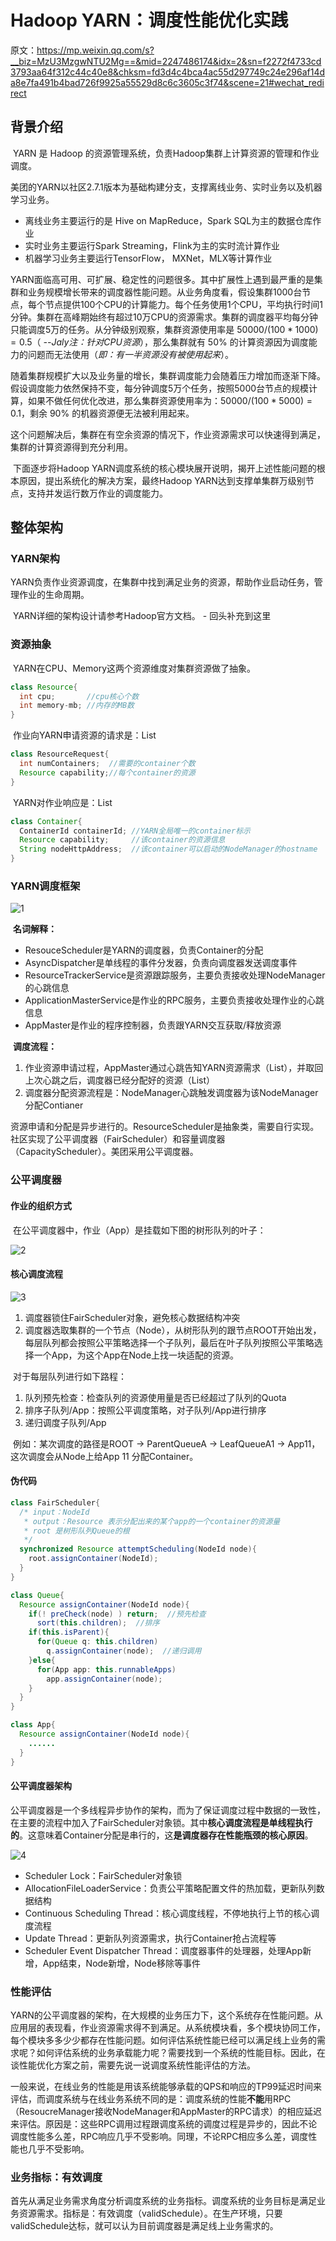 # Hadoop YARN：调度性能优化实践

原文：https://mp.weixin.qq.com/s?__biz=MzU3MzgwNTU2Mg==&mid=2247486174&idx=2&sn=f2272f4733cd3793aa64f312c44c40e8&chksm=fd3d4c4bca4ac55d297749c24e296af14da8e7fa491b4bad726f9925a55529d8c6c3605c3f74&scene=21#wechat_redirect



## 背景介绍

​        YARN 是 Hadoop 的资源管理系统，负责Hadoop集群上计算资源的管理和作业调度。

​        美团的YARN以社区2.7.1版本为基础构建分支，支撑离线业务、实时业务以及机器学习业务。

* 离线业务主要运行的是 Hive on MapReduce，Spark SQL为主的数据仓库作业
* 实时业务主要运行Spark Streaming，Flink为主的实时流计算作业
* 机器学习业务主要运行TensorFlow， MXNet，MLX等计算作业

​          YARN面临高可用、可扩展、稳定性的问题很多。其中扩展性上遇到最严重的是集群和业务规模增长带来的调度器性能问题。从业务角度看，假设集群1000台节点，每个节点提供100个CPU的计算能力。每个任务使用1个CPU，平均执行时间1分钟。集群在高峰期始终有超过10万CPU的资源需求。集群的调度器平均每分钟只能调度5万的任务。从分钟级别观察，集群资源使用率是 $50000/(100*1000)=0.5$（ *--Jaly注：针对CPU资源*），那么集群就有 $50\%$ 的计算资源因为调度能力的问题而无法使用（*即：有一半资源没有被使用起来*）。

​        随着集群规模扩大以及业务量的增长，集群调度能力会随着压力增加而逐渐下降。假设调度能力依然保持不变，每分钟调度5万个任务，按照5000台节点的规模计算，如果不做任何优化改进，那么集群资源使用率为：$50000/(100*5000) = 0.1$，剩余 $90\%$ 的机器资源便无法被利用起来。

​        这个问题解决后，集群在有空余资源的情况下，作业资源需求可以快速得到满足，集群的计算资源得到充分利用。

​        下面逐步将Hadoop YARN调度系统的核心模块展开说明，揭开上述性能问题的根本原因，提出系统化的解决方案，最终Hadoop YARN达到支撑单集群万级别节点，支持并发运行数万作业的调度能力。

## 整体架构

### YARN架构

​        YARN负责作业资源调度，在集群中找到满足业务的资源，帮助作业启动任务，管理作业的生命周期。

​        YARN详细的架构设计请参考Hadoop官方文档。 - 回头补充到这里

### 资源抽象

​        YARN在CPU、Memory这两个资源维度对集群资源做了抽象。

```java
class Resource{
  int cpu;       //cpu核心个数
  int memory-mb; //内存的MB数
}
```

​        作业向YARN申请资源的请求是：List<ResourceRequest>

```java
class ResourceRequest{
  int numContainers;  //需要的container个数
  Resource capability;//每个container的资源
}
```

​        YARN对作业响应是：List<Container>

```java
class Container{
  ContainerId containerId; //YARN全局唯一的container标示
  Resource capability;     //该container的资源信息
  String nodeHttpAddress;  //该container可以启动的NodeManager的hostname
}
```

### YARN调度框架

![1](./images/yarn_optimize/1.jpeg)

​        **名词解释：**

* ResouceScheduler是YARN的调度器，负责Container的分配
* AsyncDispatcher是单线程的事件分发器，负责向调度器发送调度事件
* ResourceTrackerService是资源跟踪服务，主要负责接收处理NodeManager的心跳信息
* ApplicationMasterService是作业的RPC服务，主要负责接收处理作业的心跳信息
* AppMaster是作业的程序控制器，负责跟YARN交互获取/释放资源

​        **调度流程：**

1. 作业资源申请过程，AppMaster通过心跳告知YARN资源需求（List<ResourceRequest>），并取回上次心跳之后，调度器已经分配好的资源（List<Container>）
2. 调度器分配资源流程是：NodeManager心跳触发调度器为该NodeManager分配Contianer

​        资源申请和分配是异步进行的。ResourceScheduler是抽象类，需要自行实现。社区实现了公平调度器（FairScheduler）和容量调度器（CapacityScheduler）。美团采用公平调度器。

### 公平调度器

#### 作业的组织方式

​        在公平调度器中，作业（App）是挂载如下图的树形队列的叶子：

![2](./images/yarn_optimize/2.webp)

#### 核心调度流程

![3](./images/yarn_optimize/3.jpeg)

1. 调度器锁住FairScheduler对象，避免核心数据结构冲突
2. 调度器选取集群的一个节点（Node），从树形队列的跟节点ROOT开始出发，每层队列都会按照公平策略选择一个子队列，最后在叶子队列按照公平策略选择一个App，为这个App在Node上找一块适配的资源。

​        对于每层队列进行如下路程：

1. 队列预先检查：检查队列的资源使用量是否已经超过了队列的Quota
2. 排序子队列/App：按照公平调度策略，对子队列/App进行排序
3. 递归调度子队列/App

​        例如：某次调度的路径是ROOT -> ParentQueueA -> LeafQueueA1 -> App11，这次调度会从Node上给App 11 分配Container。

#### 伪代码

```java
class FairScheduler{
  /* input：NodeId
   * output：Resource 表示分配出来的某个app的一个container的资源量
   * root 是树形队列Queue的根
   */
  synchronized Resource attemptScheduling(NodeId node){
    root.assignContainer(NodeId); 
  }
}

class Queue{
  Resource assignContainer(NodeId node){
    if(! preCheck(node) ) return;  //预先检查
      sort(this.children);  //排序
    if(this.isParent){
      for(Queue q: this.children)
        q.assignContainer(node);  //递归调用
    }else{
      for(App app: this.runnableApps)
        app.assignContainer(node); 
    }
  }
}

class App{
  Resource assignContainer(NodeId node){
    ......
  }
}
```

#### 公平调度器架构

​        公平调度器是一个多线程异步协作的架构，而为了保证调度过程中数据的一致性，在主要的流程中加入了FairScheduler对象锁。其中**核心调度流程是单线程执行的**。这意味着Container分配是串行的，这**是调度器存在性能瓶颈的核心原因**。

![4](./images/yarn_optimize/4.webp)

* Scheduler Lock：FairScheduler对象锁
* AllocationFileLoaderService：负责公平策略配置文件的热加载，更新队列数据结构
* Continuous Scheduling Thread：核心调度线程，不停地执行上节的核心调度流程
* Update Thread：更新队列资源需求，执行Container抢占流程等
* Scheduler Event Dispatcher Thread：调度器事件的处理器，处理App新增，App结束，Node新增，Node移除等事件

### 性能评估

​        YARN的公平调度器的架构，在大规模的业务压力下，这个系统存在性能问题。从应用层的表现看，作业资源需求得不到满足。从系统模块看，多个模块协同工作，每个模块多多少少都存在性能问题。如何评估系统性能已经可以满足线上业务的需求呢？如何评估系统的业务承载能力呢？需要找到一个系统的性能目标。因此，在谈性能优化方案之前，需要先说一说调度系统性能评估的方法。

​        一般来说，在线业务的性能是用该系统能够承载的QPS和响应的TP99延迟时间来评估，而调度系统与在线业务系统不同的是：调度系统的性能**不能**用RPC（ResoucreManager接收NodeManager和AppMaster的RPC请求）的相应延迟来评估。原因是：这些RPC调用过程跟调度系统的调度过程是异步的，因此不论调度性能多么差，RPC响应几乎不受影响。同理，不论RPC相应多么差，调度性能也几乎不受影响。

### 业务指标：有效调度

​        首先从满足业务需求角度分析调度系统的业务指标。调度系统的业务目标是满足业务资源需求。指标是：有效调度（validSchedule）。在生产环境，只要validSchedule达标，就可以认为目前调度器是满足线上业务需求的。
